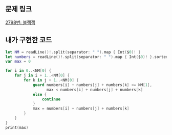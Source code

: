 ## 문제 링크

[2798번: 블랙잭](https://www.acmicpc.net/problem/2798)

## 내가 구현한 코드

```swift
let NM = readLine()!.split(separator: " ").map { Int($0)! }
let numbers = readLine()!.split(separator: " ").map { Int($0)! }.sorted()
var max = 0

for i in 0..<NM[0] {
    for j in i + 1..<NM[0] {
        for k in j + 1..<NM[0] {
            guard numbers[i] + numbers[j] + numbers[k] <= NM[1],
                  max < numbers[i] + numbers[j] + numbers[k]
            else {
                continue
            }
            max = numbers[i] + numbers[j] + numbers[k]
        }
    }
}
print(max)
```